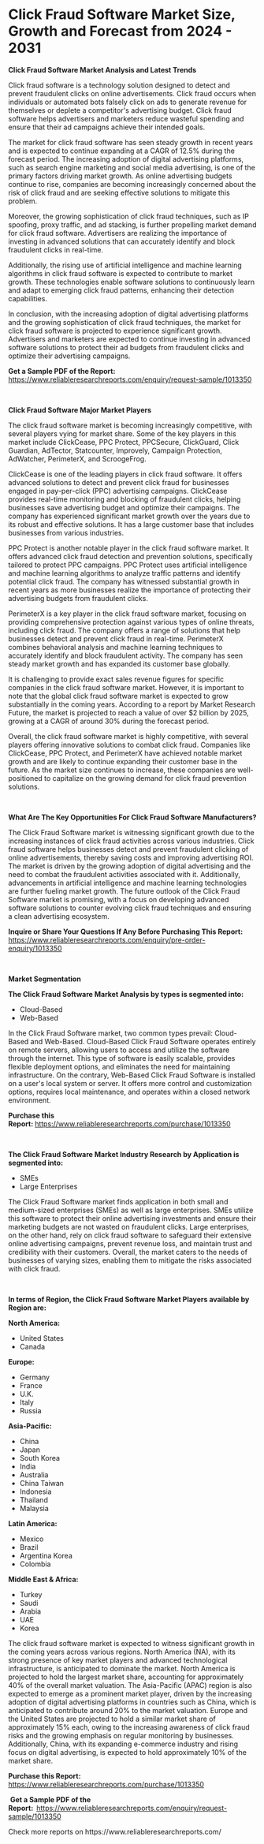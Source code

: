 <p><h1>Click Fraud Software Market Size, Growth and Forecast from 2024 - 2031</h1></p><p><strong>Click Fraud Software Market Analysis and Latest Trends</strong></p>
<p><p>Click fraud software is a technology solution designed to detect and prevent fraudulent clicks on online advertisements. Click fraud occurs when individuals or automated bots falsely click on ads to generate revenue for themselves or deplete a competitor's advertising budget. Click fraud software helps advertisers and marketers reduce wasteful spending and ensure that their ad campaigns achieve their intended goals.</p><p>The market for click fraud software has seen steady growth in recent years and is expected to continue expanding at a CAGR of 12.5% during the forecast period. The increasing adoption of digital advertising platforms, such as search engine marketing and social media advertising, is one of the primary factors driving market growth. As online advertising budgets continue to rise, companies are becoming increasingly concerned about the risk of click fraud and are seeking effective solutions to mitigate this problem.</p><p>Moreover, the growing sophistication of click fraud techniques, such as IP spoofing, proxy traffic, and ad stacking, is further propelling market demand for click fraud software. Advertisers are realizing the importance of investing in advanced solutions that can accurately identify and block fraudulent clicks in real-time.</p><p>Additionally, the rising use of artificial intelligence and machine learning algorithms in click fraud software is expected to contribute to market growth. These technologies enable software solutions to continuously learn and adapt to emerging click fraud patterns, enhancing their detection capabilities.</p><p>In conclusion, with the increasing adoption of digital advertising platforms and the growing sophistication of click fraud techniques, the market for click fraud software is projected to experience significant growth. Advertisers and marketers are expected to continue investing in advanced software solutions to protect their ad budgets from fraudulent clicks and optimize their advertising campaigns.</p></p>
<p><strong>Get a Sample PDF of the Report:&nbsp;</strong> <a href="https://www.reliableresearchreports.com/enquiry/request-sample/1013350">https://www.reliableresearchreports.com/enquiry/request-sample/1013350</a></p>
<p>&nbsp;</p>
<p><strong>Click Fraud Software Major Market Players</strong></p>
<p><p>The click fraud software market is becoming increasingly competitive, with several players vying for market share. Some of the key players in this market include ClickCease, PPC Protect, PPCSecure, ClickGuard, Click Guardian, AdTector, Statcounter, Improvely, Campaign Protection, AdWatcher, PerimeterX, and ScroogeFrog.</p><p>ClickCease is one of the leading players in click fraud software. It offers advanced solutions to detect and prevent click fraud for businesses engaged in pay-per-click (PPC) advertising campaigns. ClickCease provides real-time monitoring and blocking of fraudulent clicks, helping businesses save advertising budget and optimize their campaigns. The company has experienced significant market growth over the years due to its robust and effective solutions. It has a large customer base that includes businesses from various industries.</p><p>PPC Protect is another notable player in the click fraud software market. It offers advanced click fraud detection and prevention solutions, specifically tailored to protect PPC campaigns. PPC Protect uses artificial intelligence and machine learning algorithms to analyze traffic patterns and identify potential click fraud. The company has witnessed substantial growth in recent years as more businesses realize the importance of protecting their advertising budgets from fraudulent clicks.</p><p>PerimeterX is a key player in the click fraud software market, focusing on providing comprehensive protection against various types of online threats, including click fraud. The company offers a range of solutions that help businesses detect and prevent click fraud in real-time. PerimeterX combines behavioral analysis and machine learning techniques to accurately identify and block fraudulent activity. The company has seen steady market growth and has expanded its customer base globally.</p><p>It is challenging to provide exact sales revenue figures for specific companies in the click fraud software market. However, it is important to note that the global click fraud software market is expected to grow substantially in the coming years. According to a report by Market Research Future, the market is projected to reach a value of over $2 billion by 2025, growing at a CAGR of around 30% during the forecast period.</p><p>Overall, the click fraud software market is highly competitive, with several players offering innovative solutions to combat click fraud. Companies like ClickCease, PPC Protect, and PerimeterX have achieved notable market growth and are likely to continue expanding their customer base in the future. As the market size continues to increase, these companies are well-positioned to capitalize on the growing demand for click fraud prevention solutions.</p></p>
<p>&nbsp;</p>
<p><strong>What Are The Key Opportunities For Click Fraud Software Manufacturers?</strong></p>
<p><p>The Click Fraud Software market is witnessing significant growth due to the increasing instances of click fraud activities across various industries. Click fraud software helps businesses detect and prevent fraudulent clicking of online advertisements, thereby saving costs and improving advertising ROI. The market is driven by the growing adoption of digital advertising and the need to combat the fraudulent activities associated with it. Additionally, advancements in artificial intelligence and machine learning technologies are further fueling market growth. The future outlook of the Click Fraud Software market is promising, with a focus on developing advanced software solutions to counter evolving click fraud techniques and ensuring a clean advertising ecosystem.</p></p>
<p><strong>Inquire or Share Your Questions If Any Before Purchasing This Report:</strong> <a href="https://www.reliableresearchreports.com/enquiry/pre-order-enquiry/1013350">https://www.reliableresearchreports.com/enquiry/pre-order-enquiry/1013350</a></p>
<p>&nbsp;</p>
<p><strong>Market Segmentation</strong></p>
<p><strong>The Click Fraud Software Market Analysis by types is segmented into:</strong></p>
<p><ul><li>Cloud-Based</li><li>Web-Based</li></ul></p>
<p><p>In the Click Fraud Software market, two common types prevail: Cloud-Based and Web-Based. Cloud-Based Click Fraud Software operates entirely on remote servers, allowing users to access and utilize the software through the internet. This type of software is easily scalable, provides flexible deployment options, and eliminates the need for maintaining infrastructure. On the contrary, Web-Based Click Fraud Software is installed on a user's local system or server. It offers more control and customization options, requires local maintenance, and operates within a closed network environment.</p></p>
<p><strong>Purchase this Report:&nbsp;</strong><a href="https://www.reliableresearchreports.com/purchase/1013350">https://www.reliableresearchreports.com/purchase/1013350</a></p>
<p>&nbsp;</p>
<p><strong>The Click Fraud Software Market Industry Research by Application is segmented into:</strong></p>
<p><ul><li>SMEs</li><li>Large Enterprises</li></ul></p>
<p><p>The Click Fraud Software market finds application in both small and medium-sized enterprises (SMEs) as well as large enterprises. SMEs utilize this software to protect their online advertising investments and ensure their marketing budgets are not wasted on fraudulent clicks. Large enterprises, on the other hand, rely on click fraud software to safeguard their extensive online advertising campaigns, prevent revenue loss, and maintain trust and credibility with their customers. Overall, the market caters to the needs of businesses of varying sizes, enabling them to mitigate the risks associated with click fraud.</p></p>
<p>&nbsp;</p>
<p><strong>In terms of Region, the Click Fraud Software Market Players available by Region are:</strong></p>
<p>
    <p> <strong> North America: </strong>
        <ul>
            <li>United States</li>
            <li>Canada</li>
        </ul>
        </p> 
    <p> <strong> Europe: </strong>
        <ul>
            <li>Germany</li>
            <li>France</li>
            <li>U.K.</li>
            <li>Italy</li>
            <li>Russia</li>
        </ul>
        </p> 
    <p> <strong> Asia-Pacific: </strong>
        <ul>
            <li>China</li>
            <li>Japan</li>
            <li>South Korea</li>
            <li>India</li>
            <li>Australia</li>
            <li>China Taiwan</li>
            <li>Indonesia</li>
            <li>Thailand</li>
            <li>Malaysia</li>
        </ul>
        </p> 
    <p> <strong> Latin America: </strong>
        <ul>
            <li>Mexico</li>
            <li>Brazil</li>
            <li>Argentina Korea</li>
            <li>Colombia</li>
        </ul>
        </p> 
    <p> <strong> Middle East & Africa: </strong>
        <ul>
            <li>Turkey</li>
            <li>Saudi</li>
            <li>Arabia</li>
            <li>UAE</li>
            <li>Korea</li>
        </ul>
    </p>
    </p>
<p><p>The click fraud software market is expected to witness significant growth in the coming years across various regions. North America (NA), with its strong presence of key market players and advanced technological infrastructure, is anticipated to dominate the market. North America is projected to hold the largest market share, accounting for approximately 40% of the overall market valuation. The Asia-Pacific (APAC) region is also expected to emerge as a prominent market player, driven by the increasing adoption of digital advertising platforms in countries such as China, which is anticipated to contribute around 20% to the market valuation. Europe and the United States are projected to hold a similar market share of approximately 15% each, owing to the increasing awareness of click fraud risks and the growing emphasis on regular monitoring by businesses. Additionally, China, with its expanding e-commerce industry and rising focus on digital advertising, is expected to hold approximately 10% of the market share.</p></p>
<p><strong>Purchase this Report: </strong><a href="https://www.reliableresearchreports.com/purchase/1013350">https://www.reliableresearchreports.com/purchase/1013350</a></p>
<p>&nbsp;<strong>Get a Sample PDF of the Report:&nbsp;&nbsp;</strong><a href="https://www.reliableresearchreports.com/enquiry/request-sample/1013350">https://www.reliableresearchreports.com/enquiry/request-sample/1013350</a></p>
<p><strong></strong></p>
<p>Check more reports on https://www.reliableresearchreports.com/</p>